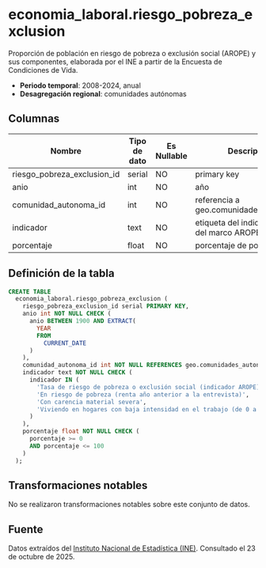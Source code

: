 # economia_laboral.riesgo_pobreza_exclusion

Proporción de población en riesgo de pobreza o exclusión social (AROPE) y sus componentes, elaborada por el INE a partir de la Encuesta de Condiciones de Vida.

- **Periodo temporal**: 2008-2024, anual
- **Desagregación regional**: comunidades autónomas

## Columnas

| Nombre | Tipo de dato | Es Nullable | Descripción |
| --- | --- | --- | --- |
| riesgo_pobreza_exclusion_id | serial | NO | primary key |
| anio | int | NO | año |
| comunidad_autonoma_id | int | NO | referencia a geo.comunidades_autonomas |
| indicador | text | NO | etiqueta del indicador dentro del marco AROPE |
| porcentaje | float | NO | porcentaje de población |

## Definición de la tabla

```sql
CREATE TABLE
  economia_laboral.riesgo_pobreza_exclusion (
    riesgo_pobreza_exclusion_id serial PRIMARY KEY,
    anio int NOT NULL CHECK (
      anio BETWEEN 1900 AND EXTRACT(
        YEAR
        FROM
          CURRENT_DATE
      )
    ),
    comunidad_autonoma_id int NOT NULL REFERENCES geo.comunidades_autonomas (comunidad_autonoma_id),
    indicador text NOT NULL CHECK (
      indicador IN (
        'Tasa de riesgo de pobreza o exclusión social (indicador AROPE)',
        'En riesgo de pobreza (renta año anterior a la entrevista)',
        'Con carencia material severa',
        'Viviendo en hogares con baja intensidad en el trabajo (de 0 a 59 años)'
      )
    ),
    porcentaje float NOT NULL CHECK (
      porcentaje >= 0
      AND porcentaje <= 100
    )
  );
```

## Transformaciones notables
No se realizaron transformaciones notables sobre este conjunto de datos.


## Fuente
Datos extraídos del <a href="https://www.ine.es/jaxiT3/Tabla.htm?t=10011" target="_blank">Instituto Nacional de Estadística (INE)</a>.
Consultado el 23 de octubre de 2025.
